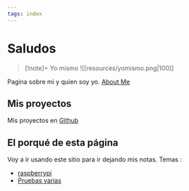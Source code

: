 ```yaml
---
tags: index
---
```


# Saludos

>[!note]+ Yo mismo
> ![[resources/yomismo.png|100]]
> 

Pagina sobre mi y quien soy yo. [About Me](about/About%20Me.md)

## Mis proyectos
Mis proyectos en [Github](https://github.com/FROSADO)


## El porqué de esta página
Voy a ir usando este sitio para ir dejando mis notas. 
Temas : 
- [raspberrypi](raspberrypi/raspberrypi.md)
- [Pruebas varias](Prueba/Prueba.md)

